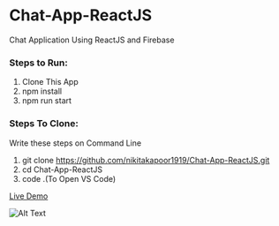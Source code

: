 # Chat-App-ReactJS
Chat Application Using ReactJS and Firebase

### Steps to Run:
1. Clone This App
2. npm install
3. npm run start

### Steps To Clone:
Write these steps on Command Line
1. git clone https://github.com/nikitakapoor1919/Chat-App-ReactJS.git
2. cd Chat-App-ReactJS
3. code .(To Open VS Code)

<a href='https://react-chatapp-22693.firebaseapp.com/'>Live Demo</a>

![Alt Text](https://media4.giphy.com/media/ibdnpzxWVq2jAzJSPJ/200w.webp)
